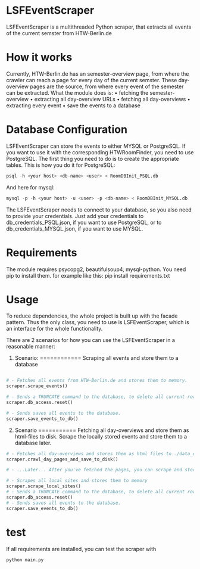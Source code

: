 # LSFEventScraper
LSFEventScraper is a multithreaded Python scraper, that extracts all events of the current semster from HTW-Berlin.de

# How it works
Currently, HTW-Berlin.de has an semester-overview page, from where the crawler can reach a page for every day of the current semster.
These day-overview pages are the source, from where every event of the semester can be extracted. What the module does is:
• fetching the semester-overview
• extracting all day-overview URLs
• fetching all day-overviews
• extracting every event
• save the events to a database

# Database Configuration
LSFEventScraper can store the events to either MYSQL or PostgreSQL. If you want to use it with the corresponding HTWRoomFinder, you need to use PostgreSQL.
The first thing you need to do is to create the appropriate tables.
This is how you do it for PostgreSQL:
```python
psql -h <your host> <db-name> <user> < RoomDBInit_PSQL.db
```
And here for mysql:
```python
mysql -p -h <your host> -u <user> -p <db-name> < RoomDBInit_MYSQL.db
```
The LSFEventScraper needs to connect to your database, so you also need to provide your credentials.
Just add your credentials to db_credentials_PSQL.json, if you want to use PostgreSQL,
or to db_credentials_MYSQL.json, if you want to use MYSQL.

# Requirements
The module requires psycopg2, beautifulsoup4, mysql-python. You need pip to install them. for example like this:
pip install requirements.txt

# Usage
To reduce dependencies, the whole project is built up with the facade pattern. Thus the only class, you need to use is LSFEventScraper,
which is an interface for the whole functionality.

There are 2 scenarios for how you can use the LSFEventScraper in a reasonable manner:
1. Scenario:
============
Scraping all events and store them to a database
```python

# - Fetches all events from HTW-Berlin.de and stores them to memory.
scraper.scrape_events()

# - Sends a TRUNCATE command to the database, to delete all current rows.
scraper.db_access.reset()

# - Sends saves all events to the database.
scraper.save_events_to_db()
```

2. Scenario
===========
Fetching all day-overviews and store them as html-files to disk. Scrape the locally stored events and store them to a database later.
```python
# - Fetches all day-overviews and stores them as html files to ./data_events/
scraper.crawl_day_pages_and_save_to_disk()

# - ...Later... After you've fetched the pages, you can scrape and store the events later.

# - Scrapes all local sites and stores them to memory
scraper.scrape_local_sites()
# - Sends a TRUNCATE command to the database, to delete all current rows.
scraper.db_access.reset()
# - Sends saves all events to the database.
scraper.save_events_to_db()
```

test
===
If all requirements are installed, you can test the scraper with
```python
python main.py
```





